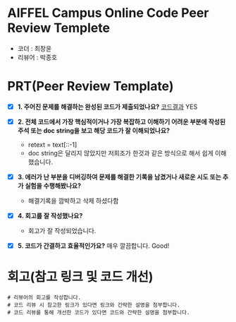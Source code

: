 # AIFFEL Campus Online Code Peer Review Templete
- 코더 : 최창윤
- 리뷰어 : 박종호


# PRT(Peer Review Template)
- [x]  **1. 주어진 문제를 해결하는 완성된 코드가 제출되었나요?**
    [코드결과](https://8888-wp566uhwfbqypvnhuowz0uabr.container-server-prod.aiffel.io/notebooks/aiffel/workplace/ChangYoon/Python/Sub%20QUEST%20C%2001/palindrome.ipynb)
    YES
    
- [x]  **2. 전체 코드에서 가장 핵심적이거나 가장 복잡하고 이해하기 어려운 부분에 작성된 
주석 또는 doc string을 보고 해당 코드가 잘 이해되었나요?**
    - retext = text[::-1]
    - doc string은 달리지 않았지만 저희조가 한것과 같은 방식으로 해서 쉽게 이해했습니다.
        
- [x]  **3. 에러가 난 부분을 디버깅하여 문제를 해결한 기록을 남겼거나
새로운 시도 또는 추가 실험을 수행해봤나요?**
    - 해결기록을 깜박하고 삭제 하셨다함
        
- [x]  **4. 회고를 잘 작성했나요?**
    - 회고가 잘 작성되었습니다.
        
- [x]  **5. 코드가 간결하고 효율적인가요?**
   매우 깔끔합니다. Good!


# 회고(참고 링크 및 코드 개선)
```
# 리뷰어의 회고를 작성합니다.
# 코드 리뷰 시 참고한 링크가 있다면 링크와 간략한 설명을 첨부합니다.
# 코드 리뷰를 통해 개선한 코드가 있다면 코드와 간략한 설명을 첨부합니다.
```
